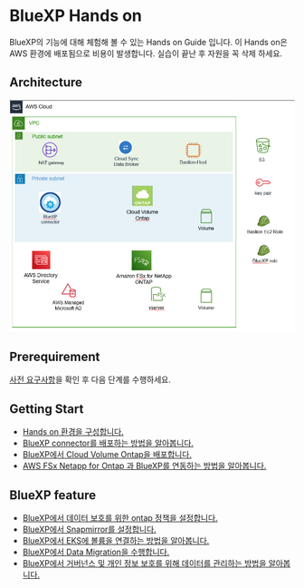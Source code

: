 # BlueXP Hands on
BlueXP의 기능에 대해 체험해 볼 수 있는 Hands on Guide 입니다.
이 Hands on은 AWS 환경에 배포됨으로 비용이 발생합니다.
실습이 끝난 후 자원을 꼭 삭제 하세요.

## Architecture
![Alt text](./Images/readme-0.png)

## Prerequirement 
[사전 요구사항](./QuickStart/Lab%20prerequirement.md)을 확인 후 다음 단계를 수행하세요.

## Getting Start
- [Hands on 환경을 구성합니다.](./QuickStart/Readme.md)
- [BlueXP connector를 배포하는 방법을 알아봅니다.](./Handson/CreateBlueXPConnector/Readme.md)
- [BlueXP에서 Cloud Volume Ontap을 배포합니다.](./Handson/CVO/Readme.md)
- [AWS FSx Netapp for Ontap 과 BlueXP를 연동하는 방법을 알아봅니다.]()

## BlueXP feature
- [BlueXP에서 데이터 보호를 위한 ontap 정책을 설정합니다.]()
- [BlueXP에서 Snapmirror를 설정합니다.]()
- [BlueXP에서 EKS에 볼륨을 연결하는 방법을 알아봅니다.]()
- [BlueXP에서 Data Migration을 수행합니다.]()
- [BlueXP에서 거버넌스 및 개인 정보 보호를 위해 데이터를 관리하는 방법을 알아봅니다.]()